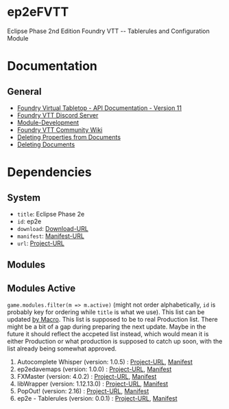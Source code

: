 # ep2eFVTT
Eclipse Phase 2nd Edition Foundry VTT -- Tablerules and Configuration Module



# Documentation

## General

+ [Foundry Virtual Tabletop - API Documentation - Version 11](https://foundryvtt.com/api/)
+ [Foundry VTT Discord Server](https://discord.gg/foundryvtt)
+ [Module-Development](https://foundryvtt.com/article/module-development/)
+ [Foundry VTT Community Wiki](https://foundryvtt.wiki/en/home)
+ [Deleting Properties from Documents](https://discord.com/channels/170995199584108546/699750150674972743/1043341804742914141)
+ [Deleting Documents](https://github.com/GamerFlix/foundryvtt-api-guide/blob/main/macro_guide.md#deleting-documents)



# Dependencies

## System

- `title`: Eclipse Phase 2e
- `id`: ep2e
- `download`: [Download-URL](ep2e)
- `manifest`: [Manifest-URL](https://github.com/Bubz43/ep2e/releases/latest/download/system.json)
- `url`: [Project-URL](https://github.com/Bubz43/ep2e)

## Modules

## Modules Active

`game.modules.filter(m => m.active)` (might not order alphabetically, `id` is probably key for ordering while `title` is what we use). This list can be updated [by Macro](https://github.com/itteerde/fvttconfig/blob/main/tools/macros/dev/listModules.js). This list is supposed to be to real Production list. There might be a bit of a gap during preparing the next update. Maybe in the future it should reflect the accpeted list instead, which would mean it is either Production or what production is supposed to catch up soon, with the list already being somewhat approved.

1. Autocomplete Whisper (version: 1.0.5) : [Project-URL](https://github.com/orcnog/autocomplete-whisper/), [Manifest](https://raw.githubusercontent.com/orcnog/autocomplete-whisper/master/module.json)
1. ep2edavemaps (version: 1.0.0) : [Project-URL](undefined), [Manifest](undefined)
1. FXMaster (version: 4.0.2) : [Project-URL](https://github.com/ghost-fvtt/fxmaster), [Manifest](https://github.com/ghost-fvtt/fxmaster/releases/latest/download/module.json)
1. libWrapper (version: 1.12.13.0) : [Project-URL](https://github.com/ruipin/fvtt-lib-wrapper), [Manifest](https://github.com/ruipin/fvtt-lib-wrapper/releases/latest/download/module.json)
1. PopOut! (version: 2.16) : [Project-URL](https://github.com/League-of-Foundry-Developers/fvtt-module-popout), [Manifest](https://raw.githubusercontent.com/League-of-Foundry-Developers/fvtt-module-popout/master/module.json)
1. ep2e - Tablerules (version: 0.0.1) : [Project-URL](https://github.com/itteerde/ep2etr/), [Manifest](https://raw.githubusercontent.com/itteerde/ep2etr/main/ep2e-tr/module.json)